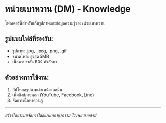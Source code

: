 # หน่วยเบาหวาน (DM) - Knowledge

โฟลเดอร์นี้สำหรับเก็บรูปภาพและข้อมูลความรู้ของหน่วยเบาหวาน

## รูปแบบไฟล์ที่รองรับ:
- รูปภาพ: .jpg, .jpeg, .png, .gif
- ขนาดไฟล์: สูงสุด 5MB
- เนื้อหา: จำกัด 500 ตัวอักษร

## ตัวอย่างการใช้งาน:
1. อัปโหลดรูปภาพผ่านหน้าแอดมิน
2. เพิ่มลิงก์ภายนอก (YouTube, Facebook, Line)
3. จัดการเนื้อหาความรู้

---
*สร้างโดยระบบจัดการไฟล์แผนกอายุรกรรม โรงพยาบาลสงฆ์*
